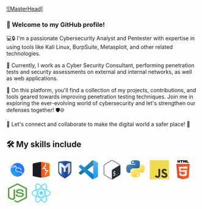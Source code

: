 [![MasterHead]](https://github.com/MachadoOtto/MachadoOtto/master/assets/banner.jpg)

### 👋 Welcome to my GitHub profile! 

💻🔒 I'm a passionate Cybersecurity Analyst and Pentester with expertise in using tools like Kali Linux, BurpSuite, Metasploit, and other related technologies.

🔭 Currently, I work as a Cyber Security Consultant, performing penetration tests and security assessments on external and internal networks, as well as web applications.

🚀 On this platform, you'll find a collection of my projects, contributions, and tools geared towards improving penetration testing techniques. Join me in exploring the ever-evolving world of cybersecurity and let's strengthen our defenses together! 🛡️🌐

🌟 Let's connect and collaborate to make the digital world a safer place! 🤝

## 🛠 My skills include
<p align="left">
    <img title="KaliLinux" alt="KaliLinux" src="https://raw.githubusercontent.com/MachadoOtto/MachadoOtto/master/assets/kali.png" width="50" height="50" style="vertical-align:down; margin:4px"/>
    <img title="BurpSuite" alt="BurpSuite" src="https://raw.githubusercontent.com/MachadoOtto/MachadoOtto/master/assets/burpsuite.svg" width="50" height="50" style="vertical-align:down; margin:4px"/>
    <img title="Metasploit" alt="Metasploit" src="https://raw.githubusercontent.com/MachadoOtto/MachadoOtto/master/assets/metasploit.svg" width="50" height="50" style="vertical-align:down; margin:4px"/>
    <img title="VSCode" alt="VSCode" src="https://raw.githubusercontent.com/MachadoOtto/MachadoOtto/master/assets/vscode.png" width="50" height="50" style="vertical-align:down; margin:4px"/>
    <img title="Bash" alt="Bash" src="https://raw.githubusercontent.com/MachadoOtto/MachadoOtto/master/assets/bash.png" width="50" height="50" style="vertical-align:down; margin:4px"/>
    <img title="Python" alt="Python" src="https://raw.githubusercontent.com/MachadoOtto/MachadoOtto/master/assets/python.png" width="50" height="50" style="vertical-align:down; margin:4px"/>
    <img title="JavaScript" alt="JavaScript" src="https://raw.githubusercontent.com/MachadoOtto/MachadoOtto/master/assets/javascript.png" width="50" height="50" style="vertical-align:down; margin:4px"/>
    <img title="HTML" alt="HTML" src="https://raw.githubusercontent.com/MachadoOtto/MachadoOtto/master/assets/html.png" width="50" height="50" style="vertical-align:down; margin:4px"/>
    <img title="NodeJS" alt="NodeJS" src="https://raw.githubusercontent.com/MachadoOtto/MachadoOtto/master/assets/nodejs.png" width="50" height="50" style="vertical-align:down; margin:4px"/>
    <img title="React" alt="React" src="https://raw.githubusercontent.com/MachadoOtto/MachadoOtto/master/assets/react.png" width="50" height="50" style="vertical-align:down; margin:4px"/>
</p>

	